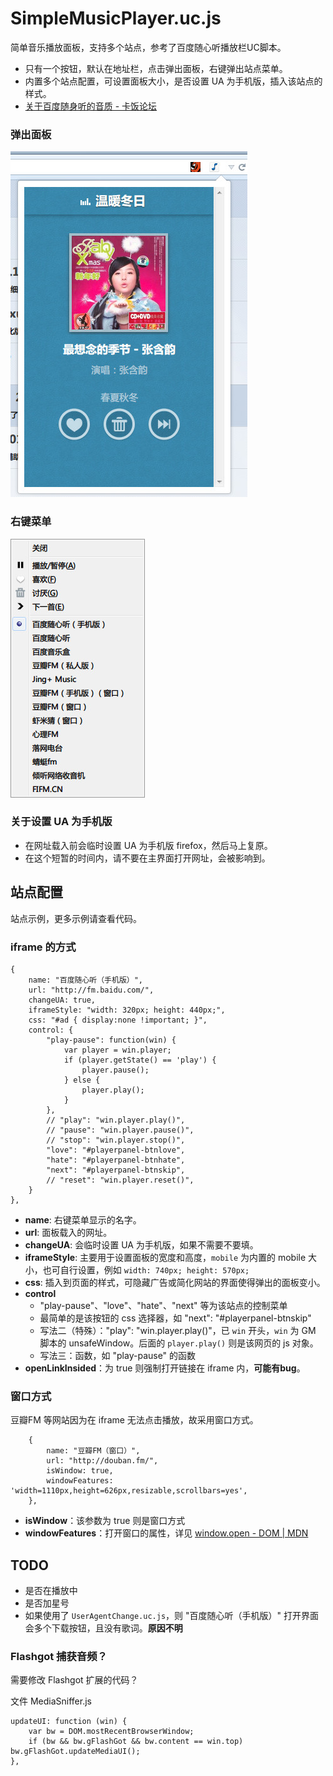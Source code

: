 SimpleMusicPlayer.uc.js
=======================

简单音乐播放面板，支持多个站点，参考了百度随心听播放栏UC脚本。

- 只有一个按钮，默认在地址栏，点击弹出面板，右键弹出站点菜单。
- 内置多个站点配置，可设置面板大小，是否设置 UA 为手机版，插入该站点的样式。
- [关于百度随身听的音质 - 卡饭论坛](http://bbs.kafan.cn/thread-1738286-1-1.html)

### 弹出面板

![弹出面板.jpg](弹出面板.jpg)

### 右键菜单

![右键菜单.jpg](右键菜单.jpg)

### 关于设置 UA 为手机版

- 在网址载入前会临时设置 UA 为手机版 firefox，然后马上复原。
- 在这个短暂的时间内，请不要在主界面打开网址，会被影响到。

站点配置
-------

站点示例，更多示例请查看代码。

### iframe 的方式

	{
	    name: "百度随心听（手机版）",
	    url: "http://fm.baidu.com/",
	    changeUA: true,
	    iframeStyle: "width: 320px; height: 440px;",
	    css: "#ad { display:none !important; }",
	    control: {
	        "play-pause": function(win) {
	            var player = win.player;
	            if (player.getState() == 'play') {
	                player.pause();
	            } else {
	                player.play();
	            }
	        },
	        // "play": "win.player.play()",
	        // "pause": "win.player.pause()",
	        // "stop": "win.player.stop()",
	        "love": "#playerpanel-btnlove",
	        "hate": "#playerpanel-btnhate",
	        "next": "#playerpanel-btnskip",
	        // "reset": "win.player.reset()",
	    }
	},

- **name**: 右键菜单显示的名字。
- **url**: 面板载入的网址。
- **changeUA**: 会临时设置 UA 为手机版，如果不需要不要填。
- **iframeStyle**: 主要用于设置面板的宽度和高度，`mobile` 为内置的 mobile 大小，也可自行设置，例如 `width: 740px; height: 570px;`
- **css**: 插入到页面的样式，可隐藏广告或简化网站的界面使得弹出的面板变小。
- **control**
	- "play-pause"、"love"、"hate"、"next" 等为该站点的控制菜单
	- 最简单的是该按钮的 css 选择器，如 "next": "#playerpanel-btnskip"
	- 写法二（特殊）："play": "win.player.play()"，已 `win` 开头，`win` 为 GM 脚本的 unsafeWindow。后面的 `player.play()` 则是该网页的 js 对象。
	- 写法三：函数，如 "play-pause" 的函数
- **openLinkInsided**：为 true 则强制打开链接在 iframe 内，**可能有bug**。

### 窗口方式

豆瓣FM 等网站因为在 iframe 无法点击播放，故采用窗口方式。

        {
			name: "豆瓣FM（窗口）",
			url: "http://douban.fm/",
			isWindow: true,
			windowFeatures: 'width=1110px,height=626px,resizable,scrollbars=yes',
        },

- **isWindow**：该参数为 true 则是窗口方式
- **windowFeatures**：打开窗口的属性，详见 [window.open - DOM | MDN](https://developer.mozilla.org/zh-CN/docs/DOM/window.open#Position_and_size_features)

TODO
----

- 是否在播放中
- 是否加星号
- 如果使用了 `UserAgentChange.uc.js`，则 "百度随心听（手机版）" 打开界面会多个下载按钮，且没有歌词。**原因不明**

### Flashgot 捕获音频？

需要修改 Flashgot 扩展的代码？

文件 MediaSniffer.js

	updateUI: function (win) {
		var bw = DOM.mostRecentBrowserWindow;
		if (bw && bw.gFlashGot && bw.content == win.top) bw.gFlashGot.updateMediaUI();
	},